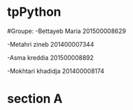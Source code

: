 # tpPython
#Groupe:
-Bettayeb Maria 201500008629

-Metahri zineb 201400007344

-Asma kreddia 201500008892

-Mokhtari khadidja 201400008174

# section A
